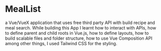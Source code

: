 # MealList
a Vue/VueX application that uses free third party API with build recipe and meal search.
While building this App I learnt how to interact with APIs,
how to define parent and child roots in Vue.js,
how to define layouts,
how to build scalable files and folder structure,
how to use Vue Composition API among other things,
I used Tailwind CSS for the styling.
